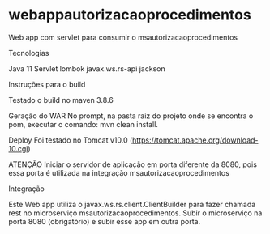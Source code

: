 # webappautorizacaoprocedimentos
Web app com servlet para consumir o msautorizacaoprocedimentos

Tecnologias

Java 11
Servlet
lombok
javax.ws.rs-api
jackson

Instruções para o build

Testado o build no maven 3.8.6

Geração do WAR
No prompt, na pasta raiz do projeto onde se encontra o pom, executar o comando:
mvn clean install.

Deploy
Foi testado no Tomcat v10.0 (https://tomcat.apache.org/download-10.cgi)

ATENÇÃO
Iniciar o servidor de aplicação em porta diferente da 8080, pois essa porta é utilizada na integração msautorizacaoprocedimentos

Integração

Este Web app utiliza o javax.ws.rs.client.ClientBuilder para fazer chamada rest no microserviço msautorizacaoprocedimentos.
Subir o microserviço na porta 8080 (obrigatório) e subir esse app em outra porta.






